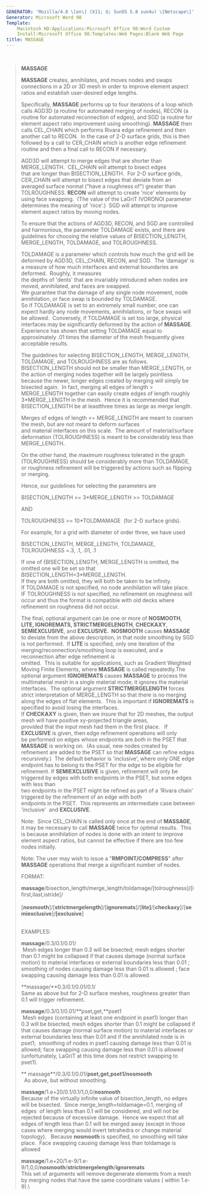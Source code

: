 ```yaml
---
GENERATOR: 'Mozilla/4.8 \[en\] (X11; U; SunOS 5.8 sun4u) \[Netscape\]'
Generator: Microsoft Word 98
Template: 
    Macintosh HD:Applications:Microsoft Office 98:Word Custom
    Install:Microsoft Office 98:Templates:Web Pages:Blank Web Page
title: MASSAGE
---
```


 

> **MASSAGE**
>
> **MASSAGE** creates, annihilates, and moves nodes and swaps
> connections in a 2D or 3D mesh in order to improve element aspect
> ratios and establish user-desired edge lengths.
>
> Specifically, **MASSAGE** performs up to four iterations of a loop
> which calls AGD3D (a routine for automated merging of nodes), RECON (a
> routine for automated reconnection of edges), and SGD (a routine for
> element aspect ratio improvement using smoothing). **MASSAGE** then
> calls CEL\_CHAIN which performs Rivara edge refinement and then
> another call to RECON.  In the case of 2-D surface grids, this is then
> followed by a call to CER\_CHAIN which is another edge refinement
> routine and then a final call to RECON if necessary.
>
> AGD3D will attempt to merge edges that are shorter than
> MERGE\_LENGTH.  CEL\_CHAIN will attempt to bisect edges\
> that are longer than BISECTION\_LENGTH.  For 2-D surface grids,
> CER\_CHAIN will attempt to bisect edges that deviate from an averaged
> surface normal ("have a roughness of") greater than TOLROUGHNESS.
> **RECON** will attempt to create 'nice' elements by using face
> swapping.  (The value of the LaGriT IVORONOI parameter determines the
> meaning of 'nice'.)  SGD will attempt to improve element aspect ratios
> by moving nodes.
>
> To ensure that the actions of AGD3D, RECON, and SGD are controlled and
> harmonious, the parameter TOLDAMAGE exists, and there are guidelines
> for choosing the relative values of BISECTION\_LENGTH, MERGE\_LENGTH,
> TOLDAMAGE, and TOLROUGHNESS.
>
> TOLDAMAGE is a parameter which controls how much the grid will be
> deformed by AGD3D, CEL\_CHAIN, RECON, and SGD.  The 'damage' is a
> measure of how much interfaces and external boundaries are deformed. 
> Roughly, it measures\
> the depths of 'dents' that are invariably introduced when nodes are
> moved, annihilated, and faces are swapped.\
> We guarantee that the damage of any single node movement, node
> annihilation, or face swap is bounded by TOLDAMAGE.\
> So if TOLDAMAGE is set to an extremely small number, one can expect
> hardly any node movements, annihilations, or face swaps will be
> allowed.  Conversely, if TOLDAMAGE is set too large, physical
> interfaces may be significantly deformed by the action of
> **MASSAGE**.  Experience has shown that setting TOLDAMAGE equal to
> approximately .01 times the diameter of the mesh frequently gives
> acceptable results.
>
> The guidelines for selecting BISECTION\_LENGTH, MERGE\_LENGTH,
> TOLDAMAGE, and TOLROUGHNESS are as follows.  BISECTION\_LENGTH should
> not be smaller than MERGE\_LENGTH, or the action of merging nodes
> together will be largely pointless because the newer, longer edges
> created by merging will simply be bisected again.  In fact, merging
> all edges of length &gt; MERGE\_LENGTH together can easily create
> edges of length roughly 3\*MERGE\_LENGTH in the mesh.  Hence it is
> recommended that BISECTION\_LENGTH be at leastthree times as large as
> merge length.
>
> Merges of edges of length &lt;= MERGE\_LENGTH are meant to coarsen the
> mesh, but are not meant to deform surfaces\
> and material interfaces on this scale.  The amount of material/surface
> deformation (TOLROUGHNESS) is meant to be considerably less than
> MERGE\_LENGTH.
>
> On the other hand, the maximum roughness tolerated in the graph
> (TOLROUGHNESS) should be considerably more than TOLDAMAGE, or
> roughness refinement will be triggered by actions such as flipping or
> merging.
>
> Hence, our guidelines for selecting the parameters are
>
> BISECTION\_LENGTH &gt;= 3\*MERGE\_LENGTH &gt;&gt; TOLDAMAGE
>
> AND
>
> TOLROUGHNESS &gt;= 10\*TOLDMAMAGE  (for 2-D surface grids).
>
> For example, for a grid with diameter of order three, we have used
>
> BISECTION\_LENGTH, MERGE\_LENGTH, TOLDAMAGE, TOLROUGHNESS =.3, .1,
> .01, .1
>
> If one of {BISECTION\_LENGTH, MERGE\_LENGTH is omitted, the omitted
> one will be set so that BISECTION\_LENGTH=3\*MERGE\_LENGTH.\
> If they are both omitted, they will both be taken to be infinity.\
> If TOLDAMAGE is not specified, no node annihilation will take place.\
> IF TOLROUGHNESS is not specified, no refinement on roughness will
> occur and thus the format is compatible with old decks where
> refinement on roughness did not occur.
>
> The final, optional argument can be one or more of **NOSMOOTH**,
> **LITE, IGNOREMATS, STRICTMERGELENGTH**, **CHECKAXY**,
> **SEMIEXCLUSIVE**, and **EXCLUSIVE.  NOSMOOTH** causes **MASSAGE** to
> deviate from the above description, in that node smoothing by SGD is
> not performed.  If **LITE** is specified, only one iteration of the
> merging/reconnection/smoothing loop is executed, and a reconnection
> after edge refinement is\
> omitted.  This is suitable for applications, such as Gradient Weighted
> Moving Finite Elements, where **MASSAGE** is called repeatedly.The
> optional argument **IGNOREMATS** causes **MASSAGE** to process the
> multimaterial mesh in a single material mode; it ignores the material
> interfaces.  The optional argument **STRICTMERGELENGTH** forces strict
> interpretation of MERGE\_LENGTH so that there is no merging along the
> edges of flat elements.  This is important if **IGNOREMATS** is
> specified to avoid losing the interfaces.\
> If **CHECKAXY** is given, then we insure that for 2D meshes, the
> output mesh will have positive xy-projected triangle areas,\
> provided that the input mesh had them in the first place.   If
> **EXCLUSIVE** is given, then edge refinement operations will only\
> be performed on edges whose endpoints are *both* in the PSET that
> **MASSAGE** is working on.  (As usual, new nodes created by refinement
> are added to the PSET so that **MASSAGE** can refine edges
> recursively.)  The default behavior is 'inclusive', where only ONE
> edge endpoint has to belong to the PSET for the edge to be eligible
> for refinement. If **SEMIEXCLUSIVE** is given, refinement will only be
> triggered by edges with both endpoints in the PSET, but some edges
> with less than\
> two endpoints in the PSET might be refined as part of a 'Rivara chain'
> triggered by the refinement of an edge with both\
> endpoints in the PSET.  This represents an intermediate case between
> 'inclusive'  and **EXCLUSIVE**.
>
> Note:  Since CEL\_CHAIN is called only once at the end of **MASSAGE**,
> it may be necessary to call **MASSAGE** twice for optimal results. 
> This is because annihilation of nodes is done with an intent to
> improve element aspect ratios, but cannot be effective if there are
> too few nodes initially.
>
> Note: The user may wish to issue a "**RMPOINT/COMPRESS**" after
> **MASSAGE** operations that merge a significant number of nodes.
>
> FORMAT:
>
> **massage**/bisection\_length/merge\_length/toldamage/\[tolroughness\]/\[ifirst,ilast,istride\]/\
>    
> \[**nosmooth**\]/\[**strictmergelength**\]/\[**ignoremats**\]/\[**lite\]**/\[**checkaxy**\]/\[**semiexclusive**\]/**\[exclusive**\]
>
> \
> EXAMPLES:
>
> **massage**/0.3/0.1/0.01/\
>  Mesh edges longer than 0.3 will be bisected; mesh edges shorter than
> 0.1 might be collapsed if that causes damage (normal surface motion)
> to material interfaces or external boundaries less than 0.01 ;
> smoothing of nodes causing damage less than 0.01 is allowed ; face
> swapping causing damage less than 0.01 is allowed.
>
> **massage/**0.3/0.1/0.01/0.1/\
> Same as above but for 2-D surface meshes, roughness greater than 0.1
> will trigger refinement.
>
> **massage**/0.3/0.1/0.01/**pset,get,**pset1\
>  Mesh edges (containing at least one endpoint in pset1) longer than
> 0.3 will be bisected; mesh edges shorter than 0.1 might be collapsed
> if that causes damage (normal surface motion) to material interfaces
> or external boundaries less than 0.01 and if the annihilated node is
> in pset1;  smoothing of nodes in pset1 causing damage less than 0.01
> is allowed; face swapping causing damage less than 0.01 is allowed
> (unfortunately, LaGriT at this time does not restrict swapping to
> pset1).
>
> ** massage**/0.3/0.1/0.01/**pset,get,**pset1**/nosmooth**\
>   As above, but without smoothing.
>
> **massage**/1.e+20/0.1/0.1/1,0,0/**nosmooth**\
> Because of the virtually infinite value of bisection\_length, no edges
> will be bisected.  Since merge\_length=toldamage=0.1, merging of
> edges  of length less than 0.1 will be considered, and will not be
> rejected because of excessive damage.  Hence we expect that all edges
> of length less than 0.1 will be merged away (except in those cases
> where merging would invert tetrahedra or change material topology).  
> Because **nosmooth** is specified, no smoothing will take place.  Face
> swapping causing damage less than toldamage is allowed
>
> **massage**/1.e+20/1.e-9/1.e-9/1,0,0/**nosmooth**/**strictmergelength**/**ignoremats**\
> This set of arguments will remove degenerate elements from a mesh by
> merging nodes that have the same coordinate values ( within 1.e-9).\
>
